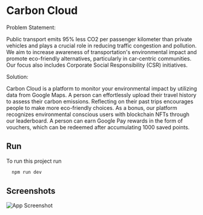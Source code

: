 
# Carbon Cloud

Problem Statement:

Public transport emits 95% less CO2 per passenger kilometer than private vehicles and plays a crucial role in reducing traffic congestion and pollution. We aim to increase awareness of transportation's environmental impact and promote eco-friendly alternatives, particularly in car-centric communities. Our focus also includes Corporate Social Responsibility (CSR) initiatives.

Solution: 

Carbon Cloud is a platform to monitor your environmental impact by utilizing data from Google Maps.
A person can effortlessly upload their travel history to assess their carbon emissions. 
Reflecting on their past trips encourages people to make more eco-friendly choices. 
As a bonus, our platform recognizes environmental conscious users with blockchain NFTs through our leaderboard.
A person can earn Google Pay rewards in the form of vouchers, which can be redeemed after accumulating 1000 saved points.


## Run

To run this project run

```bash
  npm run dev
```


## Screenshots

![App Screenshot]('https://github.com/anmolwadhwaxx/carbon-cloud/public/assets/Carbon_cloud_UI_GitHub.jpg')

